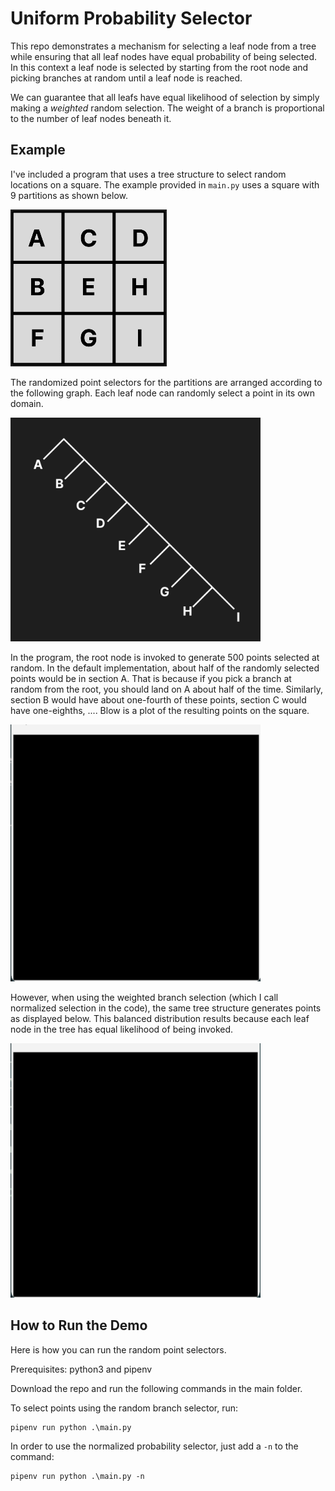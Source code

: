 # Uniform Probability Selector

This repo demonstrates a mechanism for selecting a leaf node from a tree while ensuring that all leaf nodes have
equal probability of being selected. In this context a leaf node is selected by starting from the root node and
picking branches at random until a leaf node is reached.

We can guarantee that all leafs have equal likelihood
of selection by simply making a _weighted_ random selection. The weight of a branch is proportional to the number of leaf nodes
beneath it.

## Example

I've included a program that uses a tree structure to select random locations on a square. The example provided
in `main.py` uses a square with 9 partitions as shown below.

<img src="https://github.com/ymilkessa/uniform-probability-selector/blob/main/demo_square_mapping.png" width=250>

The randomized point selectors for the partitions are arranged according to the following graph. Each leaf node can randomly select a point in its own domain.

<img src="https://github.com/ymilkessa/uniform-probability-selector/blob/main/demo_tree.png" width=400>

In the program, the root node is invoked to generate 500 points selected at random. In the default implementation, about half of the randomly selected points would be in section A. That is because if you pick a branch at random from the root, you should land on A about half of the time. Similarly, section B would have about one-fourth of these points, section C would have one-eighths, .... Blow is a plot of the resulting points on the square.

<img src="https://github.com/ymilkessa/uniform-probability-selector/blob/main/default_random_selections_display.gif" width=400>

However, when using the weighted branch selection (which I call normalized selection in the code), the same tree structure generates points as displayed below. This balanced distribution results because each leaf node in the tree has equal likelihood of being invoked.

<img src="https://github.com/ymilkessa/uniform-probability-selector/blob/main/normalized_selections_display.gif" width=400>

## How to Run the Demo

Here is how you can run the random point selectors.

Prerequisites: python3 and pipenv

Download the repo and run the following commands in the main folder.

To select points using the random branch selector, run:

```
pipenv run python .\main.py
```

In order to use the normalized probability selector, just add a `-n` to the command:

```
pipenv run python .\main.py -n
```
